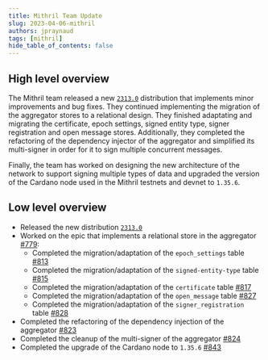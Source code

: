 ```yaml
---
title: Mithril Team Update
slug: 2023-04-06-mithril
authors: jpraynaud
tags: [mithril]
hide_table_of_contents: false
---
```


## High level overview
The Mithril team released a new [`2313.0`](https://github.com/input-output-hk/mithril/releases/tag/2313.0) distribution that implements minor improvements and bug fixes. They continued implementing the migration of the aggregator stores to a relational design. They finished adaptating and migrating the certificate, epoch settings, signed entity type, signer registration and open message stores. Additionally, they completed the refactoring of the dependency injector of the aggregator and simplified its multi-signer in order for it to sign multiple concurrent messages.

Finally, the team has worked on designing the new architecture of the network to support signing multiple types of data and upgraded the version of the Cardano node used in the Mithril testnets and devnet to `1.35.6`.

## Low level overview
- Released the new distribution [`2313.0`](https://github.com/input-output-hk/mithril/releases/tag/2313.0)
- Worked on the epic that implements a relational store in the aggregator [#779](https://github.com/input-output-hk/mithril/issues/779):
  - Completed the migration/adaptation of the `epoch_settings` table [#813](https://github.com/input-output-hk/mithril/issues/813)
  - Completed the migration/adaptation of the `signed-entity-type` table [#815](https://github.com/input-output-hk/mithril/issues/815)
  - Completed the migration/adaptation of the `certificate` table [#817](https://github.com/input-output-hk/mithril/issues/817)
  - Completed the migration/adaptation of the `open_message` table [#827](https://github.com/input-output-hk/mithril/issues/827)
  - Completed the migration/adaptation of the `signer_registration` table [#828](https://github.com/input-output-hk/mithril/issues/828)
- Completed the refactoring of the dependency injection of the aggregator [#823](https://github.com/input-output-hk/mithril/issues/823)
- Completed the cleanup of the multi-signer of the aggregator [#824](https://github.com/input-output-hk/mithril/issues/824)
- Completed the upgrade of the Cardano node to `1.35.6` [#843](https://github.com/input-output-hk/mithril/issues/843)
